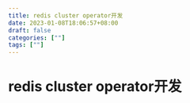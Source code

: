 ```yaml
---
title: redis cluster operator开发
date: 2023-01-08T18:06:57+08:00
draft: false
categories: [""]
tags: [""]
---
```


# redis cluster operator开发
